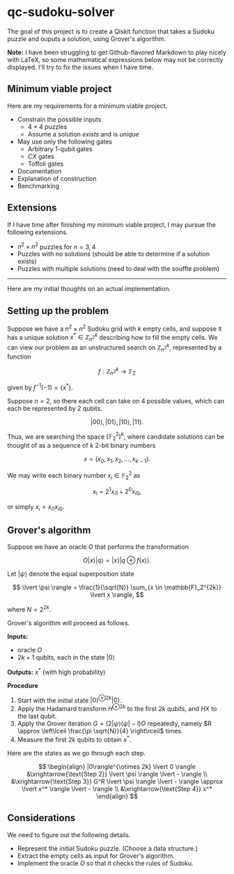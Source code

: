 # qc-sudoku-solver

The goal of this project is to create a Qiskit function that takes a
Sudoku puzzle and ouputs a solution, using Grover's algorithm.

**Note:** I have been struggling to get Github-flavored Markdown to play
nicely with LaTeX, so some mathematical expressions below may not be
correctly displayed. I'll try to fix the issues when I have time.

## Minimum viable project

Here are my requirements for a minimum viable project.

- Constrain the possible inputs
  - $4 \times 4$ puzzles
  - Assume a solution *exists* and is *unique*
- May use only the following gates
  - Arbitrary 1-qubit gates
  - $CX$ gates
  - Toffoli gates
- Documentation
- Explanation of construction
- Benchmarking

## Extensions

If I have time after finishing my minimum viable project, I may pursue
the following extensions.

- $n^2 \times n^2$ puzzles for $n = 3,4$
- Puzzles with no solutions (should be able to determine if a solution exists)
- Puzzles with multiple solutions (need to deal with the souffle problem)

---

Here are my initial thoughts on an actual implementation.

## Setting up the problem

Suppose we have a $n^2 \times n^2$ Sudoku grid with $k$ empty cells, and
suppose it has a unique solution $`x^* \in \mathbb{Z}_{n^2}^k`$ describing
how to fill the empty cells.
We can view our problem as an unstructured search on $\mathbb{Z}_{n^2}^k$,
represented by a function

$$
f: \mathbb{Z}_{n^2}^k \to \mathbb{F}_2
$$

given by $f^{-1}(-1) = \{x^*\}$.

Suppose $n=2$, so there each cell can take on 4 possible values,
which can each be represented by 2 qubits.

$$
\lvert 00 \rangle,
\lvert 01 \rangle,
\lvert 10 \rangle,
\lvert 11 \rangle.
$$

Thus, we are searching the space $(\mathbb{F}_2^2)^k$, where candidate
solutions can be thought of as a sequence of $k$ 2-bit binary numbers

$$
x = (x_0, x_1, x_2, \dots, x_{k-1}).
$$

We may write each binary number $x_i \in \mathbb{F}_2^2$ as

$$
x_i = 2^1 x_{i1} + 2^0 x_{i0},
$$

or simply $x_i = x_{i1} x_{i0}$.

## Grover's algorithm

Suppose we have an oracle $O$ that performs the transformation

$$
O \lvert x \rangle \lvert q \rangle
= \lvert x \rangle \lvert q \oplus f(x) \rangle.
$$

Let $\lvert \psi \rangle$ denote the equal superposition state

$$
\lvert \psi \rangle
= \frac{1}{\sqrt{N}} \sum_{x \in \mathbb{F}_2^{2k}} \lvert x \rangle,
$$

where $N = 2^{2k}$.

Grover's algorithm will proceed as follows.

**Inputs:**

- oracle $O$
- $2k+1$ qubits, each in the state $\lvert 0 \rangle$

**Outputs:** $x^*$ (with high probability)

**Procedure**

1. Start with the initial state $\lvert 0 \rangle^{\otimes 2k} \lvert 0 \rangle$.
2. Apply the Hadamard transform $H^{\otimes 2k}$ to the first $2k$ qubits, and $HX$ to the last qubit.
3. Apply the Grover iteration $G = (2 \lvert \psi \rangle \langle \psi \rvert - I)O$ repeatedly, namely $R \approx \left\lceil \frac{\pi \sqrt{N}}{4} \right\rceil$ times.
4. Measure the first $2k$ qubits to obtain $x^*$.

Here are the states as we go through each step.

$$
\begin{align}
|0\rangle^{\otimes 2k} \lvert 0 \rangle
&\xrightarrow{\text{Step 2}}
\lvert \psi \rangle \lvert - \rangle \\
&\xrightarrow{\text{Step 3}}
G^R \lvert \psi \rangle \lvert - \rangle
\approx \lvert x^* \rangle \lvert - \rangle \\
&\xrightarrow{\text{Step 4}}
x^*
\end{align}
$$

## Considerations

We need to figure out the following details.

- Represent the initial Sudoku puzzle. (Choose a data structure.)
- Extract the empty cells as input for Grover's algorithm.
- Implement the oracle $O$ so that it checks the rules of Sudoku.
